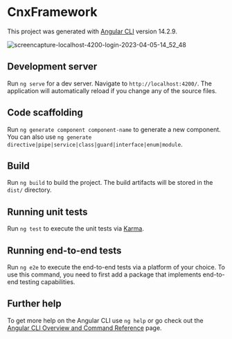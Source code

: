 # CnxFramework

This project was generated with [Angular CLI](https://github.com/angular/angular-cli) version 14.2.9.


![screencapture-localhost-4200-login-2023-04-05-14_52_48](https://user-images.githubusercontent.com/98178220/230040007-da42fbfc-a0c2-4b7e-ab25-00947d21105b.png)


## Development server

Run `ng serve` for a dev server. Navigate to `http://localhost:4200/`. The application will automatically reload if you change any of the source files.

## Code scaffolding

Run `ng generate component component-name` to generate a new component. You can also use `ng generate directive|pipe|service|class|guard|interface|enum|module`.

## Build

Run `ng build` to build the project. The build artifacts will be stored in the `dist/` directory.

## Running unit tests

Run `ng test` to execute the unit tests via [Karma](https://karma-runner.github.io).

## Running end-to-end tests

Run `ng e2e` to execute the end-to-end tests via a platform of your choice. To use this command, you need to first add a package that implements end-to-end testing capabilities.

## Further help

To get more help on the Angular CLI use `ng help` or go check out the [Angular CLI Overview and Command Reference](https://angular.io/cli) page.

